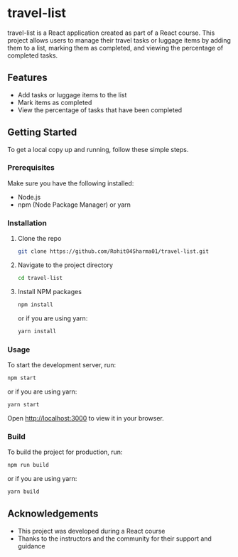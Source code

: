 # travel-list

travel-list is a React application created as part of a React course. This project allows users to manage their travel tasks or luggage items by adding them to a list, marking them as completed, and viewing the percentage of completed tasks.

## Features

- Add tasks or luggage items to the list
- Mark items as completed
- View the percentage of tasks that have been completed

## Getting Started

To get a local copy up and running, follow these simple steps.

### Prerequisites

Make sure you have the following installed:

- Node.js
- npm (Node Package Manager) or yarn

### Installation

1. Clone the repo

   ```sh
   git clone https://github.com/Rohit04Sharma01/travel-list.git
   ```

2. Navigate to the project directory

   ```sh
   cd travel-list
   ```

3. Install NPM packages

   ```sh
   npm install
   ```

   or if you are using yarn:

   ```sh
   yarn install
   ```

### Usage

To start the development server, run:

```sh
npm start
```

or if you are using yarn:

```sh
yarn start
```

Open [http://localhost:3000](http://localhost:3000) to view it in your browser.

### Build

To build the project for production, run:

```sh
npm run build
```

or if you are using yarn:

```sh
yarn build
```

## Acknowledgements

- This project was developed during a React course
- Thanks to the instructors and the community for their support and guidance
